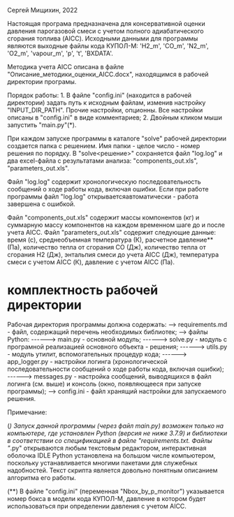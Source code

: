 Сергей Мищихин, 2022

Настоящая програма предназначена для консервативной оценки давления парогазовой смеси с учетом полного адиабатического сгорания топлива (AICC).
Исходными данными для программы являются выходные файлы кода КУПОЛ-М: 'H2_m', 'CO_m', 'N2_m', 'O2_m', 'vapour_m', 'p', 't', 'BXDATA'.

Методика учета AICC описана в файле "Описание_методики_оценки_AICC.docx", находящимся в рабочей директории програмы.

Порядок работы:
    1. В файле "config.ini" (находится в рабочей директории) задать путь к исходным файлам, изменив настройку "INPUT_DIR_PATH".
       Прочие настройки, опционны. Все настройки описаны в "config.ini" в виде комментариев;
    2. Двойным кликом мыши запустить "main.py"(*).

При каждом запуске программы в каталоге "solve" рабочей директории создается папка с решением. Имя папки - целое число - номер решения по порядку.
В  "solve\<решение>" сохраняется файл "log.log" и два excel-файла с результатами анализа: "components_out.xls", "parameters_out.xls".

Файл "log.log" содержит хронологическую последовательность сообщений о ходе работы кода, включая ошибки.
Если при работе программы файл "log.log" открываетсяавтоматически - работа завершена с ошибкой.

Файл "components_out.xls" содержит массы компонентов (кг) и суммарную массу компонентов на каждом временном шаге до и после учета AICC.
Файл "parameters_out.xls" содержит следующие данные: время (с), среднеобъемная температура (К), расчетное давление** (Па), количество тепла от сгорания СО (Дж),
количество тепла от сгорания H2 (Дж), энтальпия смеси до учета AICC (Дж), температура смеси с учетом AICC (К), давление с учетом AICC (Па).

# комплектность рабочей директории
Рабочая директория программы должна содержать:
--> requirements.md - файл, содержащий перечень необходимых библиотек; 
--> файлы Python:
------> main.py - основной модуль;
------> solve.py - модуль с програмной реализацией основного объекта - решения;
------> utils.py - модуль утилит, вспомогательных процедур кода;
------> app_logger.py - настройки логинга (хронологической последовательности сообщений о ходе работы кода, включая ошибки);
------> messages.py - настройка сообщений, выводящихся в файл логинга (см. выше) и консоль (окно, появляющееся при запуске программы);
--> config.ini - файл хранящий настройки для запускаемого решения.
 
   
Примечание:

(*) Запуск данной программы (через файл main.py) возможен только на компьютере, где установлен Python (версия не ниже 3.7.9) и библиотеки в соответствии
со спецификацией в файле "requirements.txt. Файлы "*.py" открываются любым текстовым редактором, интерактивная оболочка IDLE Python установлена на большом числе
компьютером, поскольку устанавливается многими пакетами для служебных надобностей. Текст скрипта является довольно понятным описанием алгоритма его работы.

(**) В файле "config.ini" (переменная "Nbox_by_p_monitor") указывается номер бокса в модели кода КУПОЛ-М, давление в котором будет использоваться при определении
давления с учетом AICC.
